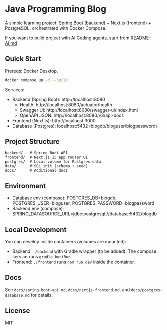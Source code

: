 # Java Programming Blog

A simple learning project: Spring Boot (backend) + Next.js (frontend) + PostgreSQL, orchestrated with Docker Compose.

If you want to build project with AI Coding agents, start from [README-AI.md](README-AI.md)
## Quick Start

Prereqs: Docker Desktop.

```bash
docker compose up -d --build
```

Services:
- Backend (Spring Boot): http://localhost:8080
  - Health: http://localhost:8080/actuator/health
  - Swagger UI: http://localhost:8080/swagger-ui/index.html
  - OpenAPI JSON: http://localhost:8080/v3/api-docs
- Frontend (Next.js): http://localhost:3000
- Database (Postgres): localhost:5432 (blogdb/bloguser/blogpassword)

## Project Structure

```
backend/   # Spring Boot API
frontend/  # Next.js 15 app router UI
postgres/  # Local volume for Postgres data
data/      # SQL init (schema + seed)
docs/      # Additional docs
```

## Environment

- Database env (compose): POSTGRES_DB=blogdb, POSTGRES_USER=bloguser, POSTGRES_PASSWORD=blogpassword
- Backend env (compose): SPRING_DATASOURCE_URL=jdbc:postgresql://database:5432/blogdb

## Local Development

You can develop inside containers (volumes are mounted):
- Backend: `./backend` with Gradle wrapper (to be added). The compose service runs `gradle bootRun`.
- Frontend: `./frontend` runs `npm run dev` inside the container.

## Docs

See `docs/spring-boot-api.md`, `docs/nextjs-frontend.md`, and `docs/postgres-database.md` for details.

## License

MIT


